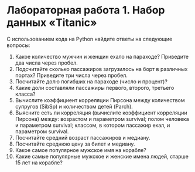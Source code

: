 # Лабораторная работа 1. Набор данных «Titanic»

С использованием кода на Python найдите ответы на следующие вопросы:

1. Какое количество мужчин и женщин ехало на параходе? Приведите два числа через пробел.
2. Подсчитайте сколько пассажиров загрузилось на борт в различных портах? Приведите три числа через пробел.
3. Посчитайте долю погибших на параходе (число и процент)?
4. Какие доли составляли пассажиры первого, второго, третьего класса?
5. Вычислите коэффициент корреляции Пирсона между количеством супругов (SibSp) и количеством детей (Parch).
6. Выясните есть ли корреляция (вычислите коэффициент корреляции Пирсона) между:
возрастом и параметром survival;
полом человека и параметром survival;
классом, в котором пассажир ехал, и параметром survival.
7. Посчитайте средний возраст пассажиров и медиану.
8. Посчитайте среднюю цену за билет и медиану.
9. Какое самое популярное мужское имя на корабле?
10. Какие самые популярные мужское и женские имена людей, старше 15 лет на корабле?
